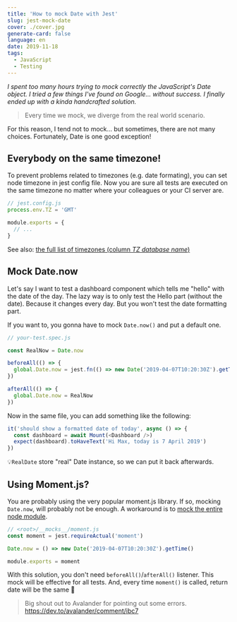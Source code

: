 ```yaml
---
title: 'How to mock Date with Jest'
slug: jest-mock-date
cover: ./cover.jpg
generate-card: false
language: en
date: 2019-11-18
tags:
  - JavaScript
  - Testing
---
```


_I spent too many hours trying to mock correctly the JavaScript's Date object. I tried a few things
I've found on Google... without success. I finally ended up with a kinda handcrafted solution._

> Every time we mock, we diverge from the real world scenario.

For this reason, I tend not to mock... but sometimes, there are not many choices. Fortunately, Date
is one good exception!

## Everybody on the same timezone!

To prevent problems related to timezones (e.g. date formating), you can set node timezone in jest
config file. Now you are sure all tests are executed on the same timezone no matter where your
colleagues or your CI server are.

```js
// jest.config.js
process.env.TZ = 'GMT'

module.exports = {
  // ...
}
```

See also:
[the full list of timezones (column _TZ database name_)](https://en.wikipedia.org/wiki/List_of_tz_database_time_zones)

## Mock Date.now

Let's say I want to test a dashboard component which tells me "hello" with the date of the day. The
lazy way is to only test the Hello part (without the date). Because it changes every day. But you
won't test the date formatting part.

If you want to, you gonna have to mock `Date.now()` and put a default one.

```js
// your-test.spec.js

const RealNow = Date.now

beforeAll(() => {
  global.Date.now = jest.fn(() => new Date('2019-04-07T10:20:30Z').getTime())
})

afterAll(() => {
  global.Date.now = RealNow
})
```

Now in the same file, you can add something like the following:

```js
it('should show a formatted date of today', async () => {
  const dashboard = await Mount(<Dashboard />)
  expect(dashboard).toHaveText('Hi Max, today is 7 April 2019')
})
```

💡`RealDate` store "real" Date instance, so we can put it back afterwards.

## Using Moment.js?

You are probably using the very popular moment.js library. If so, mocking `Date.now`, will probably
not be enough. A workaround is to
[mock the entire node module](https://jestjs.io/docs/en/manual-mocks#mocking-node-modules).

```js
// <root>/__mocks__/moment.js
const moment = jest.requireActual('moment')

Date.now = () => new Date('2019-04-07T10:20:30Z').getTime()

module.exports = moment
```

With this solution, you don't need `beforeAll()`/`afterAll()` listener. This mock will be effective
for all tests. And, every time `moment()` is called, return date will be the same 🎉

> Big shout out to Avalander for pointing out some errors. https://dev.to/avalander/comment/ibc7

